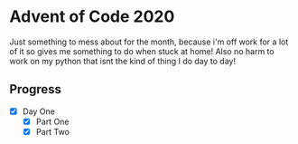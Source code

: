 # Advent of Code 2020
Just something to mess about for the month, because i'm off work for a lot of it so gives me something to do when stuck at home! Also no harm to work on my python that isnt the kind of thing I do day to day!

## Progress

- [x] Day One
    - [x] Part One
    - [x] Part Two
